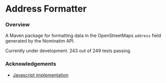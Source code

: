 # Address Formatter

### Overview

A Maven package for formatting data in the OpenStreetMaps `address` field generated by the Nominatim API.

Currently under development. 243 out of 249 tests passing.

### Acknowledgements

- [Javascript implementation](https://github.com/fragaria/address-formatter)
